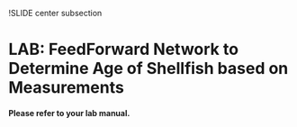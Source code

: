 !SLIDE center subsection

# LAB: FeedForward Network to Determine Age of Shellfish based on Measurements

#### Please refer to your lab manual. 
